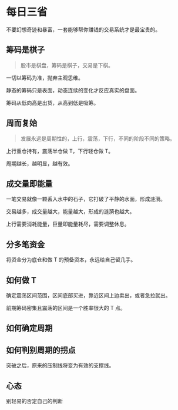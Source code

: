 # 每日三省

不要幻想奇迹和暴富，一套能够帮你赚钱的交易系统才是最宝贵的。

## 筹码是棋子

> 股市是棋盘，筹码是棋子，交易是下棋。

一切以筹码为准，抛弃主观思维。

静态的筹码只是表面，动态连续的变化才反应真实的盘面。

筹码从低向高是出货，从高到低是吸筹。

## 周而复始

> 发展永远是周期性的，上行，震荡，下行，不同的阶段不同的策略。

上行重仓持有，震荡半仓做 T，下行轻仓做 T。

周期越长，越明显，越有效。

## 成交量即能量

一笔交易就像一颗丢入水中的石子，它打破了平静的水面，形成涟漪。

交易越多，成交量越大，能量越大，形成的涟漪也越大。

上行需要消耗能量，巨量即能量耗尽，需要调整休息。

## 分多笔资金

将资金分为底仓和做 T 的预备资本，永远给自己留几手。

## 如何做 T

确定震荡区间范围，区间底部买进，靠近区间上边卖出，或者急拉就出。

前期筹码密集且震荡的区间是一个胜率很大的 T 点。

## 如何确定周期

## 如何判别周期的拐点

突破之后，原来的压制线将变为有效的支撑线。

## 心态

别轻易的否定自己的判断
